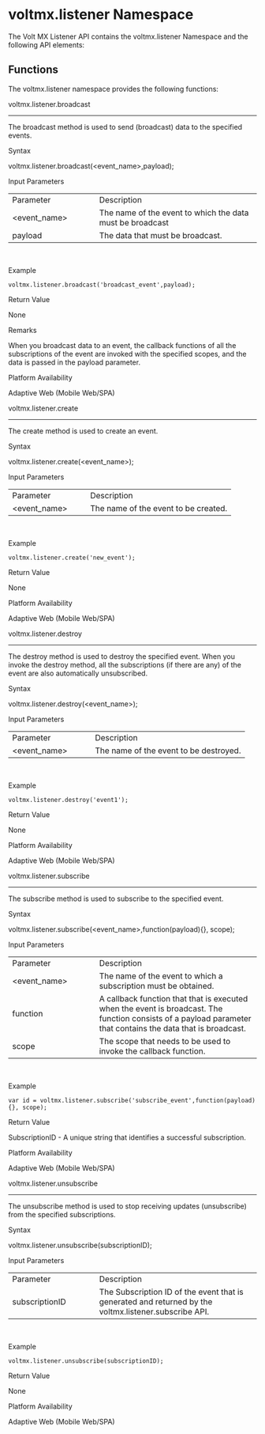 voltmx.listener Namespace
=========================

The Volt MX Listener API contains the voltmx.listener Namespace and the following API elements:

Functions
---------

The voltmx.listener namespace provides the following functions:

voltmx.listener.broadcast

* * *

The broadcast method is used to send (broadcast) data to the specified events.

Syntax

voltmx.listener.broadcast(&lt;event_name>,payload);

Input Parameters

<table style="width: 100%;mc-table-style: url('Resources/TableStyles/Basic.css');" class="TableStyle-Basic" cellspacing="0"><colgroup><col class="TableStyle-Basic-Column-Column1" style="width: 35%;"> <col class="TableStyle-Basic-Column-Column1" style="width: 65%;"></colgroup><tbody><tr class="TableStyle-Basic-Body-Body1"><td class="TableStyle-Basic-BodyE-Column1-Body1">Parameter</td><td class="TableStyle-Basic-BodyD-Column1-Body1">Description</td></tr><tr class="TableStyle-Basic-Body-Body1"><td class="TableStyle-Basic-BodyE-Column1-Body1">&lt;event_name&gt;</td><td class="TableStyle-Basic-BodyD-Column1-Body1">The name of the event to which the data must be broadcast</td></tr><tr class="TableStyle-Basic-Body-Body1"><td class="TableStyle-Basic-BodyB-Column1-Body1">payload</td><td class="TableStyle-Basic-BodyA-Column1-Body1">The data that must be broadcast.</td></tr></tbody></table>

 

Example

```
voltmx.listener.broadcast('broadcast_event',payload);
```

Return Value

None

Remarks

When you broadcast data to an event, the callback functions of all the subscriptions of the event are invoked with the specified scopes, and the data is passed in the payload parameter.

Platform Availability

Adaptive Web (Mobile Web/SPA)

voltmx.listener.create

* * *

The create method is used to create an event.

Syntax

voltmx.listener.create(&lt;event_name>);

Input Parameters

<table style="width: 100%;mc-table-style: url('Resources/TableStyles/Basic.css');" class="TableStyle-Basic" cellspacing="0"><colgroup><col class="TableStyle-Basic-Column-Column1" style="width: 35%;"> <col class="TableStyle-Basic-Column-Column1" style="width: 65%;"></colgroup><tbody><tr class="TableStyle-Basic-Body-Body1"><td class="TableStyle-Basic-BodyE-Column1-Body1">Parameter</td><td class="TableStyle-Basic-BodyD-Column1-Body1">Description</td></tr><tr class="TableStyle-Basic-Body-Body1"><td class="TableStyle-Basic-BodyB-Column1-Body1">&lt;event_name&gt;</td><td class="TableStyle-Basic-BodyA-Column1-Body1">The name of the event to be created.</td></tr></tbody></table>

 

Example

```
voltmx.listener.create('new_event');
```

Return Value

None

Platform Availability

Adaptive Web (Mobile Web/SPA)

voltmx.listener.destroy

* * *

The destroy method is used to destroy the specified event. When you invoke the destroy method, all the subscriptions (if there are any) of the event are also automatically unsubscribed.

Syntax

voltmx.listener.destroy(&lt;event_name>);

Input Parameters

<table style="width: 100%;mc-table-style: url('Resources/TableStyles/Basic.css');" class="TableStyle-Basic" cellspacing="0"><colgroup><col class="TableStyle-Basic-Column-Column1" style="width: 35%;"> <col class="TableStyle-Basic-Column-Column1" style="width: 65%;"></colgroup><tbody><tr class="TableStyle-Basic-Body-Body1"><td class="TableStyle-Basic-BodyE-Column1-Body1">Parameter</td><td class="TableStyle-Basic-BodyD-Column1-Body1">Description</td></tr><tr class="TableStyle-Basic-Body-Body1"><td class="TableStyle-Basic-BodyB-Column1-Body1">&lt;event_name&gt;</td><td class="TableStyle-Basic-BodyA-Column1-Body1">The name of the event to be destroyed.</td></tr></tbody></table>

 

Example

```
voltmx.listener.destroy('event1');
```

Return Value

None

Platform Availability

Adaptive Web (Mobile Web/SPA)

voltmx.listener.subscribe

* * *

The subscribe method is used to subscribe to the specified event.

Syntax

voltmx.listener.subscribe(&lt;event_name>,function(payload){}, scope);

Input Parameters

<table style="width: 100%;mc-table-style: url('Resources/TableStyles/Basic.css');" class="TableStyle-Basic" cellspacing="0"><colgroup><col class="TableStyle-Basic-Column-Column1" style="width: 35%;"> <col class="TableStyle-Basic-Column-Column1" style="width: 65%;"></colgroup><tbody><tr class="TableStyle-Basic-Body-Body1"><td class="TableStyle-Basic-BodyE-Column1-Body1">Parameter</td><td class="TableStyle-Basic-BodyD-Column1-Body1">Description</td></tr><tr class="TableStyle-Basic-Body-Body1"><td class="TableStyle-Basic-BodyE-Column1-Body1">&lt;event_name&gt;</td><td class="TableStyle-Basic-BodyD-Column1-Body1">The name of the event to which a subscription must be obtained.</td></tr><tr class="TableStyle-Basic-Body-Body1"><td class="TableStyle-Basic-BodyE-Column1-Body1">function</td><td class="TableStyle-Basic-BodyD-Column1-Body1">A callback function that that is executed when the event is broadcast. The function consists of a payload parameter that contains the data that is broadcast.</td></tr><tr class="TableStyle-Basic-Body-Body1"><td class="TableStyle-Basic-BodyB-Column1-Body1">scope</td><td class="TableStyle-Basic-BodyA-Column1-Body1">The scope that needs to be used to invoke the callback function.</td></tr></tbody></table>

 

Example

```
var id = voltmx.listener.subscribe('subscribe_event',function(payload){}, scope);
```

Return Value

SubscriptionID - A unique string that identifies a successful subscription.

Platform Availability

Adaptive Web (Mobile Web/SPA)

voltmx.listener.unsubscribe

* * *

The unsubscribe method is used to stop receiving updates (unsubscribe) from the specified subscriptions.

Syntax

voltmx.listener.unsubscribe(subscriptionID);

Input Parameters

<table style="width: 100%;mc-table-style: url('Resources/TableStyles/Basic.css');" class="TableStyle-Basic" cellspacing="0"><colgroup><col class="TableStyle-Basic-Column-Column1" style="width: 35%;"> <col class="TableStyle-Basic-Column-Column1" style="width: 65%;"></colgroup><tbody><tr class="TableStyle-Basic-Body-Body1"><td class="TableStyle-Basic-BodyE-Column1-Body1">Parameter</td><td class="TableStyle-Basic-BodyD-Column1-Body1">Description</td></tr><tr class="TableStyle-Basic-Body-Body1"><td class="TableStyle-Basic-BodyB-Column1-Body1">subscriptionID</td><td class="TableStyle-Basic-BodyA-Column1-Body1">The Subscription ID of the event that is generated and returned by the voltmx.listener.subscribe API.</td></tr></tbody></table>

 

Example

```
voltmx.listener.unsubscribe(subscriptionID);
```

Return Value

None

Platform Availability

Adaptive Web (Mobile Web/SPA)
